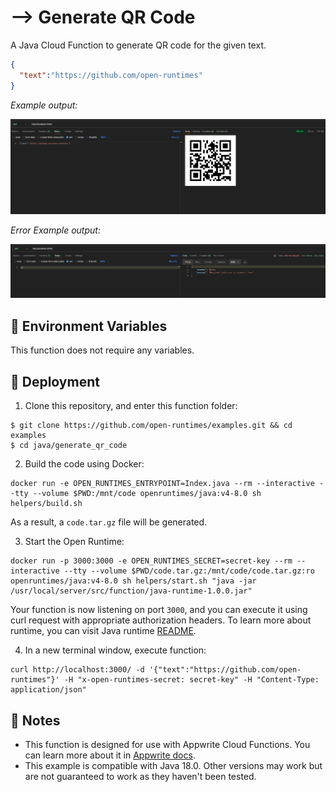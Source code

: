 #  Generate QR Code

A Java Cloud Function to generate QR code for the given text.

```json
{
  "text":"https://github.com/open-runtimes"
}
```

_Example output:_

![successful_response](images/successful_response.png)


_Error Example output:_

![failed_response](images/failed_response.png)


## 📝 Environment Variables

This function does not require any variables.

## 🚀 Deployment

1. Clone this repository, and enter this function folder:

```
$ git clone https://github.com/open-runtimes/examples.git && cd examples
$ cd java/generate_qr_code
```

2. Build the code using Docker:
```
docker run -e OPEN_RUNTIMES_ENTRYPOINT=Index.java --rm --interactive --tty --volume $PWD:/mnt/code openruntimes/java:v4-8.0 sh helpers/build.sh
```
As a result, a `code.tar.gz` file will be generated.

3. Start the Open Runtime:
```
docker run -p 3000:3000 -e OPEN_RUNTIMES_SECRET=secret-key --rm --interactive --tty --volume $PWD/code.tar.gz:/mnt/code/code.tar.gz:ro openruntimes/java:v4-8.0 sh helpers/start.sh "java -jar /usr/local/server/src/function/java-runtime-1.0.0.jar"
```

Your function is now listening on port `3000`, and you can execute it using curl request with appropriate authorization headers. To learn more about runtime, you can visit Java runtime [README](https://github.com/open-runtimes/open-runtimes/tree/main/runtimes/java-18.0).

4. In a new terminal window, execute function:

```
curl http://localhost:3000/ -d '{"text":"https://github.com/open-runtimes"}' -H "x-open-runtimes-secret: secret-key" -H "Content-Type: application/json"
```

## 📝 Notes
- This function is designed for use with Appwrite Cloud Functions. You can learn more about it in [Appwrite docs](https://appwrite.io/docs/functions).
- This example is compatible with Java 18.0. Other versions may work but are not guaranteed to work as they haven't been tested.
